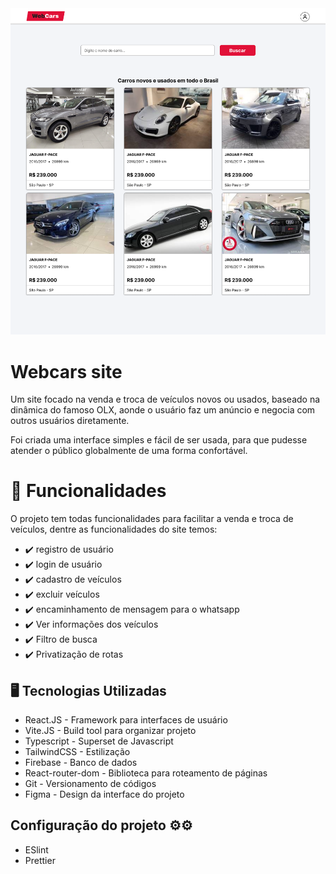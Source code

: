 <img src='./public/Preview.webp' alt='Project Banner' />

# Webcars site

Um site focado na venda e troca de veículos novos ou usados, baseado na dinâmica do famoso OLX, aonde o usuário faz um anúncio e negocia com outros usuários diretamente.

Foi criada uma interface simples e fácil de ser usada, para que pudesse atender o público globalmente de uma forma confortável.

# 🧠 Funcionalidades

O projeto tem todas funcionalidades para facilitar a venda e troca de veículos, dentre as funcionalidades do site temos:

- ✔️ registro de usuário
- ✔️ login de usuário
- ✔️ cadastro de veículos
- ✔️ excluir veículos
- ✔️ encaminhamento de mensagem para o whatsapp
- ✔️ Ver informações dos veículos
- ✔️ Filtro de busca
- ✔️ Privatização de rotas

## 🖥️ Tecnologias Utilizadas

- React.JS - Framework para interfaces de usuário
- Vite.JS - Build tool para organizar projeto
- Typescript - Superset de Javascript
- TailwindCSS - Estilização
- Firebase - Banco de dados
- React-router-dom - Biblioteca para roteamento de páginas
- Git - Versionamento de códigos
- Figma - Design da interface do projeto

## Configuração do projeto ⚙️⚙️

- ESlint
- Prettier
